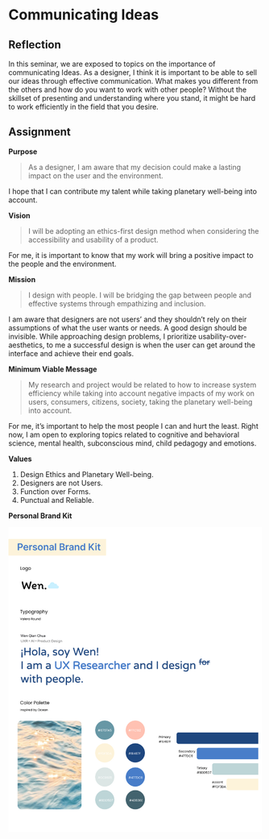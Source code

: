 
# Communicating Ideas

## Reflection

In this seminar, we are exposed to topics on the importance of communicating Ideas. As a designer, I think it is important to be able to sell  our ideas through effective communication. What makes you different from the others and how do you want to work with other people? Without the skillset of presenting and understanding where you stand, it might be hard to work efficiently in the field that you desire.

## Assignment 

**Purpose**

>As a designer, I am aware that my decision could make a lasting impact on the user and the environment. 

I hope that I can contribute my talent while taking planetary well-being into account.

**Vision**

>I will be adopting an ethics-first design method when considering the accessibility and usability of a product.

For me, it is important to know that my work will bring a positive impact to the people and the environment.

**Mission**

>I design with people. I will be bridging the gap between people and effective systems through empathizing and inclusion. 

I am aware that designers are not users’ and they shouldn’t rely on their assumptions of what the user wants or needs. A good design should be invisible. While approaching design problems, I prioritize usability-over-aesthetics, to me a successful design is when the user can get around the interface and achieve their end goals.


**Minimum Viable Message**

>My research and project would be related to how to increase system efficiency while taking into account negative impacts of my work on users, consumers, citizens, society, taking the planetary well-being into account. 

For me, it’s important to help the most people I can and hurt the least. Right now, I am open to exploring topics related to cognitive and behavioral science, mental health, subconscious mind, child pedagogy and emotions.

**Values**

1. Design Ethics and Planetary Well-being.
2. Designers are not Users.
3. Function over Forms.
4. Punctual and Reliable.

**Personal Brand Kit**

![Personal Brand](../images/term02/05_communicatingideas/Personal%20Brand.jpg)
